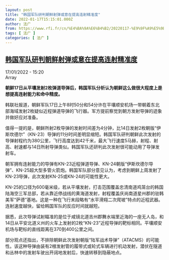 ```yaml
---
layout: post
title: "韩国军队研判朝鲜射弹或意在提高连射精准度"
date: 2022-01-17T15:15:01.000Z
author: 法广
from: https://www.rfi.fr/cn/%E4%BA%9A%E6%B4%B2/20220117-%E9%9F%A9%E5%9B%BD%E5%86%9B%E9%98%9F%E7%A0%94%E5%88%A4%E6%9C%9D%E9%B2%9C%E5%B0%84%E5%BC%B9%E6%88%96%E6%84%8F%E5%9C%A8%E6%8F%90%E9%AB%98%E8%BF%9E%E5%B0%84%E7%B2%BE%E5%87%86%E5%BA%A6
tags: [ 法广 ]
categories: [ 法广 ]
---
```

<!--1642432501000-->
[韩国军队研判朝鲜射弹或意在提高连射精准度](https://www.rfi.fr/cn/%E4%BA%9A%E6%B4%B2/20220117-%E9%9F%A9%E5%9B%BD%E5%86%9B%E9%98%9F%E7%A0%94%E5%88%A4%E6%9C%9D%E9%B2%9C%E5%B0%84%E5%BC%B9%E6%88%96%E6%84%8F%E5%9C%A8%E6%8F%90%E9%AB%98%E8%BF%9E%E5%B0%84%E7%B2%BE%E5%87%86%E5%BA%A6)
------

<div>
<div>17/01/2022 - 15:20</div>Array<p><strong>                    朝鲜17日从平壤发射2枚弹道导弹后，韩国军队分析认为朝鲜这么做很大程度上是想提高连射能力和命中精度。                </strong></p><div >                    <p>韩联社报道，朝鲜军队17日上午8时50分和54分许在平壤顺安机场一带朝着东北部海域发射2枚疑似近程弹道导弹的飞行器。军方提前察觉到朝方发射导弹的迹象并做好应对准备。</p><p>值得一提的是，朝鲜所射2枚导弹的发射时间差为4分钟，比14日发射2枚朝版“伊斯坎德尔”（KN-23）导弹的11分时间差明显缩短。韩国军队研判朝鲜此次发射的导弹射程约为380公里，飞行高度达到42千米，最大飞行速度5马赫，射程、射高、射速都与14日所射导弹类似。韩国军队还研判此次发射很可能动用了导弹发射车。</p><p>朝军拥有连射能力的导弹有KN-23近程弹道导弹、KN-24朝版“伊斯坎德尔导弹”、KN-25超大型多管火箭炮。韩国军队部分意见认为，考虑到朝鲜上周发射了KN-23导弹，此次发射KN-25或KN-24的可能性更大。</p><p>KN-25的口径为600毫米级，若从平壤发射，打击范围覆盖忠清南道鸡笼台的韩国陆海空三军总部，若从靠近停战线的黄海道发射，射程覆盖庆尚南道星州郡的驻韩美军“萨德”基地。这是一种在飞行末段略有“水平滑翔二次爬坡”特点的近程武器。连射速度越快，留给韩国军队的反应时间就越短。</p><p>据悉，此次导弹试射瞄准的是位于咸镜北道吉州郡舞水端里近海的一座无人岛，和14日从平安北道义州的火车上发射的2枚“KN-23”近程导弹的靶标相同。平壤顺安机场与靶标的直线距离在370到400公里之间。</p><p>部分观点还指出，不排除朝鲜此次发射朝版“陆军战术导弹”（ATACMS）的可能性。该这种导弹由装有2根发射管的履带式或轮式车辆进行机动发射，潜伏在隧道和丛林中的发射车驶出开阔地发射后，快速转移到隐蔽地点。</p>                                            <div data-selfpromo-newsletter>    </div>    <div data-selfpromo-app>    </div>                </div>
</div>
